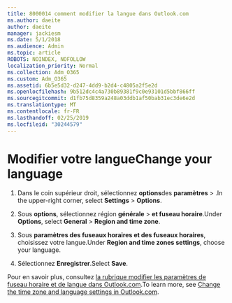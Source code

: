 ```yaml
---
title: 8000014 comment modifier la langue dans Outlook.com
ms.author: daeite
author: daeite
manager: jackiesm
ms.date: 5/1/2018
ms.audience: Admin
ms.topic: article
ROBOTS: NOINDEX, NOFOLLOW
localization_priority: Normal
ms.collection: Adm_O365
ms.custom: Adm_O365
ms.assetid: 6b5e5d32-d247-4dd9-b2d4-c4805a2f5e2d
ms.openlocfilehash: 9b512dc4c4a730b89381f9c0e93101d5bbf866ff
ms.sourcegitcommit: d1fb75d8359a248a03ddb1af50bab31ec3de6e2d
ms.translationtype: MT
ms.contentlocale: fr-FR
ms.lasthandoff: 02/25/2019
ms.locfileid: "30244579"
---
```

# <a name="change-your-language"></a><span data-ttu-id="e1632-102">Modifier votre langue</span><span class="sxs-lookup"><span data-stu-id="e1632-102">Change your language</span></span>

1. <span data-ttu-id="e1632-103">Dans le coin supérieur droit, sélectionnez **options**des **paramètres** \> .</span><span class="sxs-lookup"><span data-stu-id="e1632-103">In the upper-right corner, select **Settings** \> **Options**.</span></span>
    
2. <span data-ttu-id="e1632-104">Sous **options**, sélectionnez région **générale** \> **et fuseau horaire**.</span><span class="sxs-lookup"><span data-stu-id="e1632-104">Under **Options**, select **General** \> **Region and time zone**.</span></span>
    
3. <span data-ttu-id="e1632-105">Sous **paramètres des fuseaux horaires et des fuseaux horaires**, choisissez votre langue.</span><span class="sxs-lookup"><span data-stu-id="e1632-105">Under **Region and time zones settings**, choose your language.</span></span>
    
4. <span data-ttu-id="e1632-106">Sélectionnez **Enregistrer**.</span><span class="sxs-lookup"><span data-stu-id="e1632-106">Select **Save**.</span></span>
    
<span data-ttu-id="e1632-107">Pour en savoir plus, consultez [la rubrique modifier les paramètres de fuseau horaire et de langue dans Outlook.com](https://go.microsoft.com/fwlink/p/?linkid=873132).</span><span class="sxs-lookup"><span data-stu-id="e1632-107">To learn more, see [Change the time zone and language settings in Outlook.com](https://go.microsoft.com/fwlink/p/?linkid=873132).</span></span>
  

